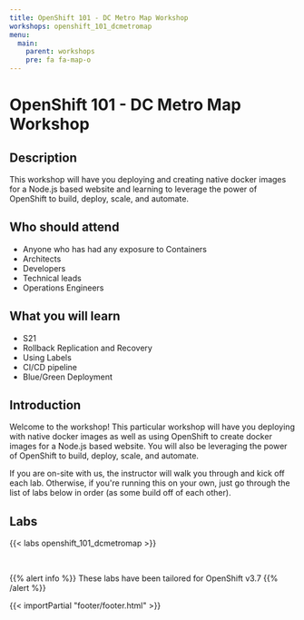 ```yaml
---
title: OpenShift 101 - DC Metro Map Workshop
workshops: openshift_101_dcmetromap
menu:
  main:
    parent: workshops
    pre: fa fa-map-o
---
```


# OpenShift 101 - DC Metro Map Workshop

## Description 

This workshop will have you deploying and creating native docker images for a Node.js based website and learning to leverage the power of OpenShift to build, deploy, scale, and automate.

## Who should attend

- Anyone who has had any exposure to Containers
- Architects
- Developers
- Technical leads
- Operations Engineers


## What you will learn

- S21
- Rollback Replication and Recovery
- Using Labels
- CI/CD pipeline
- Blue/Green Deployment


## Introduction
Welcome to the workshop! This particular workshop will have you deploying with native docker images as well as using OpenShift to create docker images for a Node.js based website. You will also be leveraging the power of OpenShift to build, deploy, scale, and automate.

If you are on-site with us, the instructor will walk you through and kick off each lab.  Otherwise, if you're running this on your own, just go through the list of labs below in order (as some build off of each other).


## Labs

{{< labs openshift_101_dcmetromap >}}

<br>

{{% alert info %}}
These labs have been tailored for OpenShift v3.7
{{% /alert %}}

{{< importPartial "footer/footer.html" >}}
